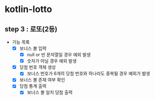 # kotlin-lotto

## step 3 : 로또(2등)

- 기능 목록
  - [x] 보너스 볼 입력
    - [x] null or 빈 문자열일 경우 예외 발생
    - [x] 숫자가 아닐 경우 예외 발생
  - [x] 당첨 번호 객체 생성
    - [x] 보너스 번호가 6개의 당첨 번호와 하나라도 중복될 경우 예외가 발생
  - [x] 보너스 볼 존재 여부 확인
  - [x] 당첨 통계 출력
    - [x] 보너스 볼 일치 당첨 출력
